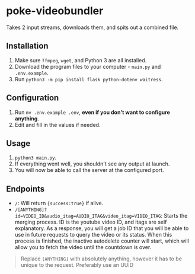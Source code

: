 # poke-videobundler

Takes 2 input streams, downloads them, and spits out a combined file.

## Installation

1. Make sure `ffmpeg`, `wget`, and Python 3 are all installed.
2. Download the program files to your computer - `main.py` and `.env.example`.
3. Run `python3 -m pip install flask python-dotenv waitress`.

## Configuration

1. Run `mv .env.example .env`, **even if you don't want to configure anything**.
2. Edit and fill in the values if needed.

## Usage

1. `python3 main.py`.
2. If everything went well, you shouldn't see any output at launch.
3. You will now be able to call the server at the configured port.

## Endpoints

- `/`: Will return `{success:true}` if alive.
- `/[ANYTHING]?id=VIDEO_ID&audio_itag=AUDIO_ITAG&video_itag=VIDEO_ITAG`: Starts the merging process. ID is the youtube video ID, and itags are self explanatory. As a response, you will get a job ID that you will be able to use in future requests to query the video or its status. When this process is finished, the inactive autodelete counter will start, which will allow you to fetch the video until the countdown is over.
> Replace `[ANYTHING]` with absolutely anything, however it has to be unique to the request. Preferably use an UUID
